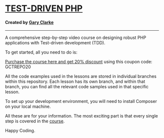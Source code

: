 <h1><a href="https://garyclarketech.teachable.com/p/test-driven-php">TEST-DRIVEN PHP</a></h1>

<h4>Created by <a href="https://www.youtube.com/@GaryClarkeTech"> Gary Clarke</a></h4>

<hr>

A comprehensive step-by-step video course on designing robust PHP applications with Test-driven development (TDD).

To get started, all you need to do is:

<a href="https://garyclarketech.teachable.com/p/test-driven-php">Purchase the course here and get 20% discount</a> using this coupon code: GCTREPO20

All the code examples used in the lessons are stored in individual branches within this repository. Each lesson has its own branch, and within that branch, you can find all the relevant code samples used in that specific lesson.

To set up your development environment, you will need to install Composer on your local machine.

All these are for your information. The most exciting part is that every single step is covered in the <a href="https://garyclarketech.teachable.com/p/test-driven-php">course</a>.

Happy Coding.
